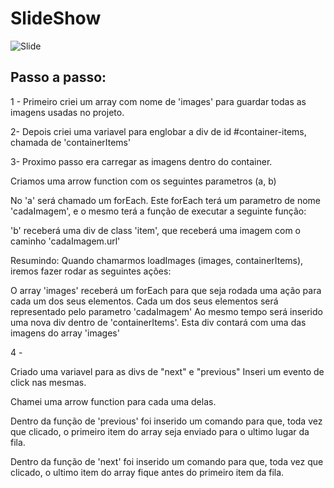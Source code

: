 # SlideShow

![Slide](https://user-images.githubusercontent.com/116767490/213792587-7f587f54-8e83-42ee-a32c-72d9df73f1ba.png)


## Passo a passo:

1 - 
Primeiro criei um array com nome de 'images' para guardar todas as imagens usadas no projeto.


2-
Depois criei uma variavel para englobar a div de id #container-items, chamada de 'containerItems'


3-
Proximo passo era carregar as imagens dentro do container.

Criamos uma arrow function com os seguintes parametros (a, b)


No 'a' será chamado um forEach.
Este forEach terá um parametro de nome 'cadaImagem', e o mesmo terá a função de executar a seguinte função:

'b' receberá uma div de class 'item', que receberá uma imagem com o caminho 'cadaImagem.url'


Resumindo:
Quando chamarmos loadImages (images, containerItems), iremos fazer rodar as seguintes ações:

O array 'images' receberá um forEach para que seja rodada uma ação para cada um dos seus elementos.
Cada um dos seus elementos será representado pelo parametro 'cadaImagem'
Ao mesmo tempo será inserido uma nova div dentro de 'containerItems'. Esta div contará com uma das imagens do array 'images'




4 - 

Criado uma variavel para as divs de "next" e "previous"
Inseri um evento de click nas mesmas.

Chamei uma arrow function para cada uma delas.

Dentro da função de 'previous' foi inserido um comando para que, toda vez que clicado, o primeiro item do array seja enviado para o ultimo lugar da fila.

Dentro da função de 'next' foi inserido um comando para que, toda vez que clicado, o ultimo item do array fique antes do primeiro item da fila.
